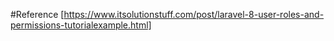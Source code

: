 #Reference
[https://www.itsolutionstuff.com/post/laravel-8-user-roles-and-permissions-tutorialexample.html]
